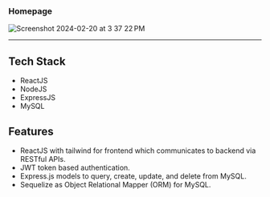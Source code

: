 ### Homepage
![Screenshot 2024-02-20 at 3 37 22 PM](https://github.com/serenearyal/fullstack-learning/assets/84435603/8b45d32c-e9ae-401f-a4f6-c3c03825d16f)

---
## Tech Stack
* ReactJS
* NodeJS
* ExpressJS
* MySQL

## Features
* ReactJS with tailwind for frontend which communicates to backend via RESTful APIs.
* JWT token based authentication.
* Express.js models to query, create, update, and delete from MySQL.
* Sequelize as Object Relational Mapper (ORM) for MySQL.
